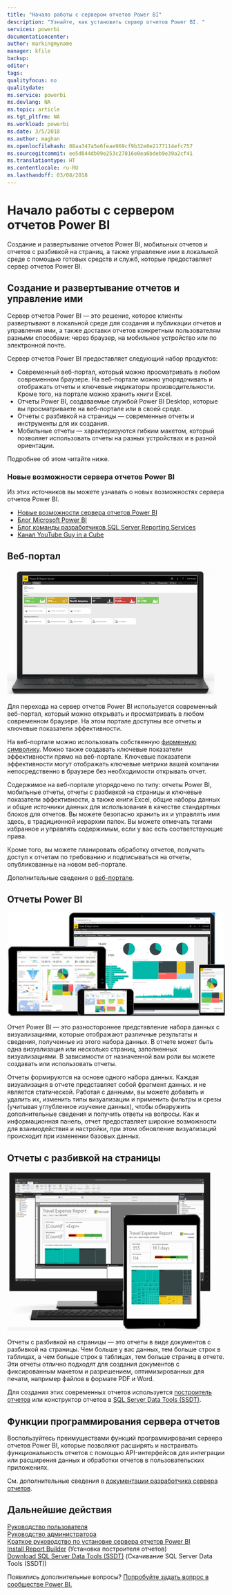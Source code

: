 ```yaml
---
title: "Начало работы с сервером отчетов Power BI"
description: "Узнайте, как установить сервер отчетов Power BI. "
services: powerbi
documentationcenter: 
author: markingmyname
manager: kfile
backup: 
editor: 
tags: 
qualityfocus: no
qualitydate: 
ms.service: powerbi
ms.devlang: NA
ms.topic: article
ms.tgt_pltfrm: NA
ms.workload: powerbi
ms.date: 3/5/2018
ms.author: maghan
ms.openlocfilehash: 88aa347a5e6feae969cf9b32e0e2177114efc757
ms.sourcegitcommit: ee5d044db99e253c27816e0ea6bdeb9e39a2cf41
ms.translationtype: HT
ms.contentlocale: ru-RU
ms.lasthandoff: 03/08/2018
---
```

# <a name="get-started-with-power-bi-report-server"></a>Начало работы с сервером отчетов Power BI
Создание и развертывание отчетов Power BI, мобильных отчетов и отчетов с разбивкой на страниц, а также управление ими в локальной среде с помощью готовых средств и служб, которые предоставляет сервер отчетов Power BI.

## <a name="create-deploy-and-manage-reports"></a>Создание и развертывание отчетов и управление ими
Сервер отчетов Power BI — это решение, которое клиенты развертывают в локальной среде для создания и публикации отчетов и управления ими, а также доставки отчетов конкретным пользователям разными способами: через браузер, на мобильное устройство или по электронной почте.

Сервер отчетов Power BI предоставляет следующий набор продуктов:

* Современный веб-портал, который можно просматривать в любом современном браузере. На веб-портале можно упорядочивать и отображать отчеты и ключевые индикаторы производительности. Кроме того, на портале можно хранить книги Excel.
* Отчеты Power BI, создаваемые службой Power BI Desktop, которые вы просматриваете на веб-портале или в своей среде.
* Отчеты с разбивкой на страницы — современные отчеты и инструменты для их создания.
* Мобильные отчеты — характеризуются гибким макетом, который позволяет использовать отчеты на разных устройствах и в разной ориентации.

Подробнее об этом читайте ниже.

### <a name="whats-new-in-power-bi-report-server"></a>Новые возможности сервера отчетов Power BI
Из этих источников вы можете узнавать о новых возможностях сервера отчетов Power BI.

* [Новые возможности сервера отчетов Power BI](whats-new.md)
* [Блог Microsoft Power BI](https://powerbi.microsoft.com/blog/)
* [Блог команды разработчиков SQL Server Reporting Services](https://blogs.msdn.microsoft.com/sqlrsteamblog/)
* [Канал YouTube Guy in a Cube](https://aka.ms/guyinacube)

## <a name="web-portal"></a>Веб-портал
![](media/get-started/web-portal.png)

Для перехода на сервер отчетов Power BI используется современный веб-портал, который можно открывать и просматривать в любом современном браузере. На этом портале доступны все отчеты и ключевые показатели эффективности.

На веб-портале можно использовать собственную [фирменную символику](https://docs.microsoft.com/sql/reporting-services/branding-the-web-portal). Можно также создавать ключевые показатели эффективности прямо на веб-портале. Ключевые показатели эффективности могут отображать ключевые метрики вашей компании непосредственно в браузере без необходимости открывать отчет.

Содержимое на веб-портале упорядочено по типу: отчеты Power BI, мобильные отчеты, отчеты с разбивкой на страницы и ключевые показатели эффективности, а также книги Excel, общие наборы данных и общие источники данных для использования в качестве стандартных блоков для отчетов. Вы можете безопасно хранить их и управлять ими здесь, в традиционной иерархии папок. Вы можете отмечать тегами избранное и управлять содержимым, если у вас есть соответствующие права.

Кроме того, вы можете планировать обработку отчетов, получать доступ к отчетам по требованию и подписываться на отчеты, опубликованные на новом веб-портале.

Дополнительные сведения о [веб-портале](https://docs.microsoft.com/sql/reporting-services/web-portal-ssrs-native-mode).

## <a name="power-bi-reports"></a>Отчеты Power BI
![](media/get-started/powerbi-reports.png)

Отчет Power BI — это разностороннее представление набора данных с визуализациями, которые отображают различные результаты и сведения, полученные из этого набора данных.  В отчете может быть одна визуализация или несколько страниц, заполненных визуализациями. В зависимости от назначенной вам роли вы можете создавать или использовать отчеты.

Отчеты формируются на основе одного набора данных. Каждая визуализация в отчете представляет собой фрагмент данных. и не является статической. Работая с данными, вы можете добавить и удалить их, изменить типы визуализации и применить фильтры и срезы (учитывая углубленное изучение данных), чтобы обнаружить дополнительные сведения и получить ответы на вопросы. Как и информационная панель, отчет предоставляет широкие возможности для взаимодействия и настройки, при этом обновление визуализаций происходит при изменении базовых данных.

## <a name="paginated-reports"></a>Отчеты с разбивкой на страницы
![](media/get-started/paginated-reports.png)

Отчеты с разбивкой на страницы — это отчеты в виде документов с разбивкой на страницы. Чем больше у вас данных, тем больше строк в таблицах, а чем больше строк в таблицах, тем больше страниц в отчете. Эти отчеты отлично подходят для создания документов с фиксированным макетом и разрешением, оптимизированных для печати, например файлов в формате PDF и Word.

Для создания этих современных отчетов используется [построитель отчетов](https://docs.microsoft.com/sql/reporting-services/report-builder/report-builder-in-sql-server-2016) или конструктор отчетов в [SQL Server Data Tools (SSDT)](https://docs.microsoft.com/sql/reporting-services/tools/reporting-services-in-sql-server-data-tools-ssdt).

## <a name="report-server-programming-features"></a>Функции программирования сервера отчетов
Воспользуйтесь преимуществами функций программирования сервера отчетов Power BI, которые позволяют расширять и настраивать функциональность отчетов с помощью API-интерфейсов для интеграции или расширения данных и обработки отчетов в пользовательских приложениях.

См. дополнительные сведения в [документации разработчика сервера отчетов](https://docs.microsoft.com/sql/reporting-services/reporting-services-developer-documentation).

## <a name="next-steps"></a>Дальнейшие действия
[Руководство пользователя](user-handbook-overview.md)  
[Руководство администратора](admin-handbook-overview.md)  
[Краткое руководство по установке сервера отчетов Power BI](quickstart-install-report-server.md)  
[Install Report Builder](https://docs.microsoft.com/sql/reporting-services/install-windows/install-report-builder) (Установка построителя отчетов)  
[Download SQL Server Data Tools (SSDT)](http://go.microsoft.com/fwlink/?LinkID=616714) (Скачивание SQL Server Data Tools (SSDT))

Появились дополнительные вопросы? [Попробуйте задать вопрос в сообществе Power BI.](https://community.powerbi.com/)


